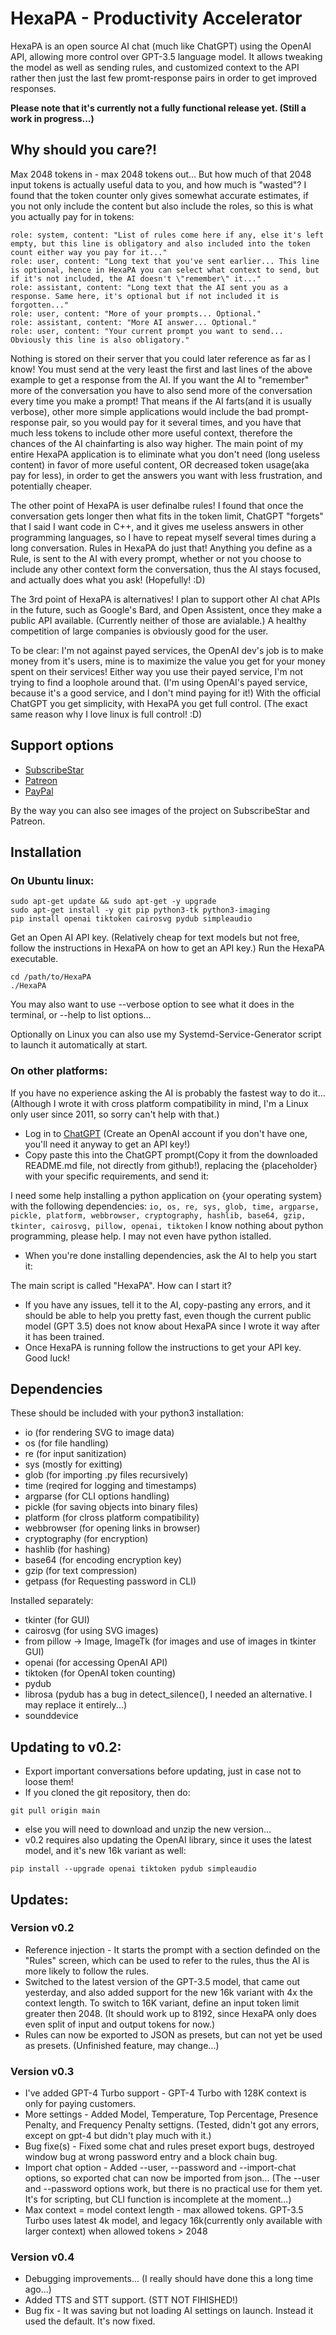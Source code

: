 # HexaPA - Productivity Accelerator
HexaPA is an open source AI chat (much like ChatGPT) using the OpenAI API, allowing more control over GPT-3.5 language model. It allows tweaking the model as well as sending rules, and customized context to the API rather then just the last few promt-response pairs in order to get improved responses.

**Please note that it's currently not a fully functional release yet. (Still a work in progress...)**



## Why should you care?!
Max 2048 tokens in - max 2048 tokens out... But how much of that 2048 input tokens is actually useful data to you, and how much is "wasted"?
I found that the token counter only gives somewhat accurate estimates, if you not only include the content but also include the roles, so this is what you actually pay for in tokens:

```
role: system, content: "List of rules come here if any, else it's left empty, but this line is obligatory and also included into the token count either way you pay for it..."
role: user, content: "Long text that you've sent earlier... This line is optional, hence in HexaPA you can select what context to send, but if it's not included, the AI doesn't \"remember\" it..."
role: assistant, content: "Long text that the AI sent you as a response. Same here, it's optional but if not included it is forgotten..."
role: user, content: "More of your prompts... Optional."
role: assistant, content: "More AI answer... Optional."
role: user, content: "Your current prompt you want to send... Obviously this line is also obligatory."
```

Nothing is stored on their server that you could later reference as far as I know! You must send at the very least the first and last lines of the above example to get a response from the AI. If you want the AI to "remember" more of the conversation you have to also send more of the conversation every time you make a prompt! That means if the AI farts(and it is usually verbose), other more simple applications would include the bad prompt-response pair, so you would pay for it several times, and you have that much less tokens to include other more useful context, therefore the chances of the AI chainfarting is also way higher. The main point of my entire HexaPA application is to eliminate what you don't need (long useless content) in favor of more useful content, OR decreased token usage(aka pay for less), in order to get the answers you want with less frustration, and potentially cheaper.

The other point of HexaPA is user definalbe rules! I found that once the conversation gets longer then what fits in the token limit, ChatGPT "forgets" that I said I want code in C++, and it gives me useless answers in other programming languages, so I have to repeat myself several times during a long conversation. Rules in HexaPA do just that! Anything you define as a Rule, is sent to the AI with every prompt, whether or not you choose to include any other context form the conversation, thus the AI stays focused, and actually does what you ask! (Hopefully! :D)

The 3rd point of HexaPA is alternatives! I plan to support other AI chat APIs in the future, such as Google's Bard, and Open Assistent, once they make a public API available. (Currently neither of those are avialable.) A healthy competition of large companies is obviously good for the user.

To be clear: I'm not against payed services, the OpenAI dev's job is to make money from it's users, mine is to maximize the value you get for your money spent on their services! Either way you use their payed service, I'm not trying to find a loophole around that. (I'm using OpenAI's payed service, because it's a good service, and I don't mind paying for it!) With the official ChatGPT you get simplicity, with HexaPA you get full control. (The exact same reason why I love linux is full control! :D)



## Support options
- [SubscribeStar](https://www.subscribestar.com/OSRC)
- [Patreon](https://www.patreon.com/OSRC)
- [PayPal](https://www.paypal.com/paypalme/OSRC)

By the way you can also see images of the project on SubscribeStar and Patreon.



## Installation

### On Ubuntu linux:
```
sudo apt-get update && sudo apt-get -y upgrade
sudo apt-get install -y git pip python3-tk python3-imaging
pip install openai tiktoken cairosvg pydub simpleaudio
```

Get an Open AI API key. (Relatively cheap for text models but not free, follow the instructions in HexaPA on how to get an API key.)
Run the HexaPA executable.

```
cd /path/to/HexaPA
./HexaPA
```
You may also want to use --verbose option to see what it does in the terminal, or --help to list options...

Optionally on Linux you can also use my Systemd-Service-Generator script to launch it automatically at start.

### On other platforms:
If you have no experience asking the AI is probably the fastest way to do it... (Although I wrote it with cross platform compatibility in mind, I'm a Linux only user since 2011, so sorry can't help with that.)
- Log in to [ChatGPT](https://chat.openai.com/) (Create an OpenAI account if you don't have one, you'll need it anyway to get an API key!)
- Copy paste this into the ChatGPT prompt(Copy it from the downloaded README.md file, not directly from github!), replacing the {placeholder} with your specific requirements, and send it:

I need some help installing a python application on {your operating system} with the following dependencies:
`io, os, re, sys, glob, time, argparse, pickle, platform, webbrowser, cryptography, hashlib, base64, gzip, tkinter, cairosvg, pillow, openai, tiktoken`
I know nothing about python programming, please help. I may not even have python istalled.

- When you're done installing dependencies, ask the AI to help you start it:

The main script is called "HexaPA". How can I start it?

- If you have any issues, tell it to the AI, copy-pasting any errors, and it should be able to help you pretty fast, even though the current public model (GPT 3.5) does not know about HexaPA since I wrote it way after it has been trained.
- Once HexaPA is running follow the instructions to get your API key. Good luck!



## Dependencies
These should be included with your python3 installation:
- io (for rendering SVG to image data)
- os (for file handling)
- re (for input sanitization)
- sys (mostly for exitting)
- glob (for importing .py files recursively)
- time (reqired for logging and timestamps)
- argparse (for CLI options handling)
- pickle (for saving objects into binary files)
- platform (for clross platform compatibility)
- webbrowser (for opening links in browser)
- cryptography (for encryption)
- hashlib (for hashing)
- base64 (for encoding encryption key)
- gzip (for text compression)
- getpass (for Requesting password in CLI)

Installed separately:
- tkinter (for GUI)
- cairosvg (for using SVG images)
- from pillow -> Image, ImageTk (for images and use of images in tkinter GUI)
- openai (for accessing OpenAI API)
- tiktoken (for OpenAI token counting)
- pydub
- librosa (pydub has a bug in detect_silence(), I needed an alternative. I may replace it entirely...)
- sounddevice



## Updating to v0.2:
- Export important conversations before updating, just in case not to loose them!
- If you cloned the git repository, then do:
```
git pull origin main
```
- else you will need to download and unzip the new version...
- v0.2 requires also updating the OpenAI library, since it uses the latest model, and it's new 16k variant as well:
```
pip install --upgrade openai tiktoken pydub simpleaudio
```



## Updates:
### Version v0.2
- Reference injection - It starts the prompt with a section definded on the "Rules" screen, which can be used to refer to the rules, thus the AI is more likely to follow the rules.
- Switched to the latest version of the GPT-3.5 model, that came out yesterday, and also added support for the new 16k variant with 4x the context length. To switch to 16K variant, define an input token limit greater then 2048. (It should work up to 8192, since HexaPA only does even split of input and output tokens for now.)
- Rules can now be exported to JSON as presets, but can not yet be used as presets. (Unfinished feature, may change...)

### Version v0.3
- I've added GPT-4 Turbo support - GPT-4 Turbo with 128K context is only for paying customers.
- More settings - Added Model, Temperature, Top Percentage, Presence Penalty, and Frequency Penalty settigns. (Tested, didn't got any errors, except on gpt-4 but didn't play much with it.)
- Bug fixe(s) - Fixed some chat and rules preset export bugs, destroyed window bug at wrong password entry and a block chain bug.
- Import chat option - Added --user, --password and --import-chat options, so exported chat can now be imported from json... (The --user and --password options work, but there is no practical use for them yet. It's for scripting, but CLI function is incomplete at the moment...)
- Max context = model context length - max allowed tokens. GPT-3.5 Turbo uses latest 4k model, and legacy 16k(currently only available with larger context) when allowed tokens > 2048

### Version v0.4
- Debugging improvements... (I really should have done this a long time ago...)
- Added TTS and STT support. (STT NOT FIHISHED!)
- Bug fix - It was saving but not loading AI settings on launch. Instead it used the default. It's now fixed.
